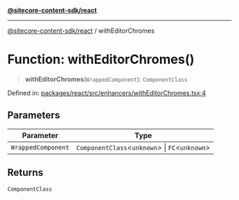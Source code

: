 [**@sitecore-content-sdk/react**](../README.md)

***

[@sitecore-content-sdk/react](../README.md) / withEditorChromes

# Function: withEditorChromes()

> **withEditorChromes**(`WrappedComponent`): `ComponentClass`

Defined in: [packages/react/src/enhancers/withEditorChromes.tsx:4](https://github.com/Sitecore/xmc-jss-dev/blob/9f11d51024ae44bd51bebc8f1ec4b1146771174b/packages/react/src/enhancers/withEditorChromes.tsx#L4)

## Parameters

| Parameter | Type |
| ------ | ------ |
| `WrappedComponent` | `ComponentClass`\<`unknown`\> \| `FC`\<`unknown`\> |

## Returns

`ComponentClass`
